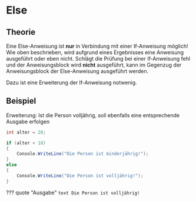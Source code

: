 # Else

## Theorie
Eine Else-Anweisung ist <b>nur</b> in Verbindung mit einer If-Anweisung möglich!
Wie oben beschrieben, wird aufgrund eines Ergebnisses eine Anweisung ausgeführt oder eben nicht.
Schlägt die Prüfung bei einer If-Anweisung fehl und der Anweisungsblock wird <b>nicht</b> ausgeführt, kann im Gegenzug der Anweisungsblock der Else-Anweisung ausgeführt werden.

Dazu ist eine Erweiterung der If-Anweisung notwenig.

## Beispiel
Erweiterung: Ist die Person volljährig, soll ebenfalls eine entsprechende Ausgabe erfolgen

```cs
int alter = 20;

if (alter < 18)
{
    Console.WriteLine("Die Person ist minderjährig!");
}
else
{
    Console.WriteLine("Die Person ist volljährig!");
}
```

??? quote "Ausgabe"
    ``` text
    Die Person ist volljährig!
    ```
